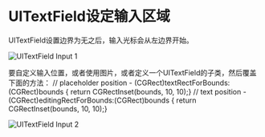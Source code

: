 
# UITextField设定输入区域

UITextField设置边界为无之后，输入光标会从左边界开始。

![UITextField Input 1](/images/articles/UITextField_Input_1.png)

要自定义输入位置，或者使用图片，或者定义一个UITextField的子类，然后覆盖下面的方法：
    // placeholder position
    - (CGRect)textRectForBounds:(CGRect)bounds { return CGRectInset(bounds, 10, 10);}
    // text position
    - (CGRect)editingRectForBounds:(CGRect)bounds { return CGRectInset(bounds, 10, 10);}

![UITextField Input 2](/images/articles/UITextField_Input_2.png)
